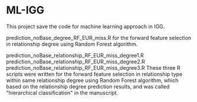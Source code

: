# ML-IGG
This project save the code for machine learning approach in IGG.

prediction_noBase_degree_RF_EUR_miss.R for the forward feature selection in relationship degree using Random Forest algorithm.

prediction_noBase_relationship_RF_EUR_miss_degree1.R 
prediction_noBase_relationship_RF_EUR_miss_degree2.R
prediction_noBase_relationship_RF_EUR_miss_degree3.R 
These three R scripts were written for the forward feature selection in relationship type within same relationship degree using Random Forest algorithm, which based on the relationship degree prediction results, and was called "hierarchical classification" in the manuscript.






